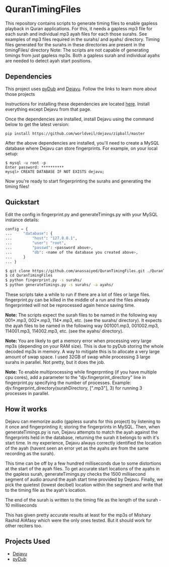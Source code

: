 QuranTimingFiles
================

This repository contains scripts to generate timing files to enable gapless playback in Quran applications. For this, it needs a gapless mp3 file for each surah and individual mp3 ayah files for each those surahs.
See examples of mp3 files required in the surahs/ and ayahs/ directory. Timing files generated for the surahs in these directories are present in the timingFiles/ directory
Note: The scripts are not capable of generating timings from just gapless mp3s. Both a gapless surah and individual ayahs are needed to detect ayah start positions.

## Dependencies
This project uses [pyDub](https://github.com/jiaaro/pydub) and [Dejavu](https://github.com/worldveil/dejavu). Follow the links to learn more about those projects

Instructions for installing these dependencies are located [here](https://github.com/worldveil/dejavu/blob/master/INSTALLATION.md). Install everything except Dejavu from that page.

Once the dependencies are installed, install Dejavu using the command below to get the latest version:

    pip install https://github.com/worldveil/dejavu/zipball/master

After the above dependencies are installed, you'll need to create a MySQL database where Dejavu can store fingerprints. For example, on your local setup:
    
    $ mysql -u root -p
    Enter password: **********
    mysql> CREATE DATABASE IF NOT EXISTS dejavu;

Now you're ready to start fingerprinting the surahs and generating the timing files!

## Quickstart

Edit the config in fingerprint.py and generateTimings.py with your MySQL instance details:
```python
config = {
...     "database": {
...         "host": "127.0.0.1",
...         "user": "root",
...         "passwd": <password above>, 
...         "db": <name of the database you created above>,
...     }
... }
```

```bash
$ git clone https://github.com/anassaiyed/QuranTimingFiles.git ./QuranTimingFiles
$ cd QuranTimingFiles
$ python fingerprint.py -s surahs/
$ python generateTimings.py -s surahs/ -a ayahs/
```

These scripts take a while to run if there are a lot of files or large files. fingerprint.py can be killed in the middle of a run and the files already fingerprinted will not be reprocessed again hence saving time.

**Note:** The scripts expect the surah files to be named in the following way 001\*.mp3, 002\*.mp3, 114\*.mp3, etc. (see the surahs/ directory). It expects the ayah files to be named in the following way 001001.mp3, 001002.mp3, 114001.mp3, 114002.mp3, etc. (see the ayahs/ directory).

**Note:** You are likely to get a memory error when processing very large mp3s (depending on your RAM size). This is due to pyDub storing the whole decoded mp3s in memory. A way to mitigate this is to allocate a very large amount of swap space. I used 32GB of swap while processing 3 large surahs in parallel. Not pretty, but it does the job.

**Note:** To enable multiprocessing while fingerprnting (if you have multiple cpu cores), add a parameter to the "djv.fingerprint_directory" line in fingerprint.py specifying the number of processes. Example: djv.fingerprint_directory(surahDirectory, [".mp3"], 3) for running 3 processes in parallel.

## How it works
Dejavu can memorize audio (gapless surahs for this project) by listening to it once and fingerprinting it; storing the fingerprints in MySQL. Then, when generateTimings.py is run, Dejavu attempts to match the ayah against the fingerprints held in the database, returning the surah it belongs to with it's start time. In my experience, Dejavu always correctly identified the location of the ayah (havent seen an error yet as the ayahs are from the same recording as the surah).

This time can be off by a few hundred milliseconds due to some distortions at the start of the ayah files. To get accurate start locations of the ayahs in the gapless surah, generateTimings.py checks the 1500 millisecond segment of audio around the ayah start time provided by Dejavu. Finally, we pick the quietest (lowest decibel) location within the segment and write that to the timing file as the ayah's location.

The end of the surah is written to the timing file as the length of the surah - 10 milliseconds

This has given pretty accurate results at least for the mp3s of Mishary Rashid AlAfasy which were the only ones tested. But it should work for other reciters too.

## Projects Used
- [Dejavu](https://github.com/worldveil/dejavu)
- [pyDub](https://github.com/jiaaro/pydub)
